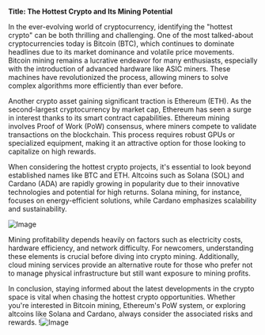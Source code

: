 **Title: The Hottest Crypto and Its Mining Potential**

In the ever-evolving world of cryptocurrency, identifying the "hottest crypto" can be both thrilling and challenging. One of the most talked-about cryptocurrencies today is Bitcoin (BTC), which continues to dominate headlines due to its market dominance and volatile price movements. Bitcoin mining remains a lucrative endeavor for many enthusiasts, especially with the introduction of advanced hardware like ASIC miners. These machines have revolutionized the process, allowing miners to solve complex algorithms more efficiently than ever before.

Another crypto asset gaining significant traction is Ethereum (ETH). As the second-largest cryptocurrency by market cap, Ethereum has seen a surge in interest thanks to its smart contract capabilities. Ethereum mining involves Proof of Work (PoW) consensus, where miners compete to validate transactions on the blockchain. This process requires robust GPUs or specialized equipment, making it an attractive option for those looking to capitalize on high rewards.

When considering the hottest crypto projects, it's essential to look beyond established names like BTC and ETH. Altcoins such as Solana (SOL) and Cardano (ADA) are rapidly growing in popularity due to their innovative technologies and potential for high returns. Solana mining, for instance, focuses on energy-efficient solutions, while Cardano emphasizes scalability and sustainability.

![Image](https://github.com/user-attachments/assets/057c907c-805e-4310-a052-f5031067f3de)

Mining profitability depends heavily on factors such as electricity costs, hardware efficiency, and network difficulty. For newcomers, understanding these elements is crucial before diving into crypto mining. Additionally, cloud mining services provide an alternative route for those who prefer not to manage physical infrastructure but still want exposure to mining profits.

In conclusion, staying informed about the latest developments in the crypto space is vital when chasing the hottest crypto opportunities. Whether you're interested in Bitcoin mining, Ethereum's PoW system, or exploring altcoins like Solana and Cardano, always consider the associated risks and rewards. !![Image](https://github.com/user-attachments/assets/057c907c-805e-4310-a052-f5031067f3de)